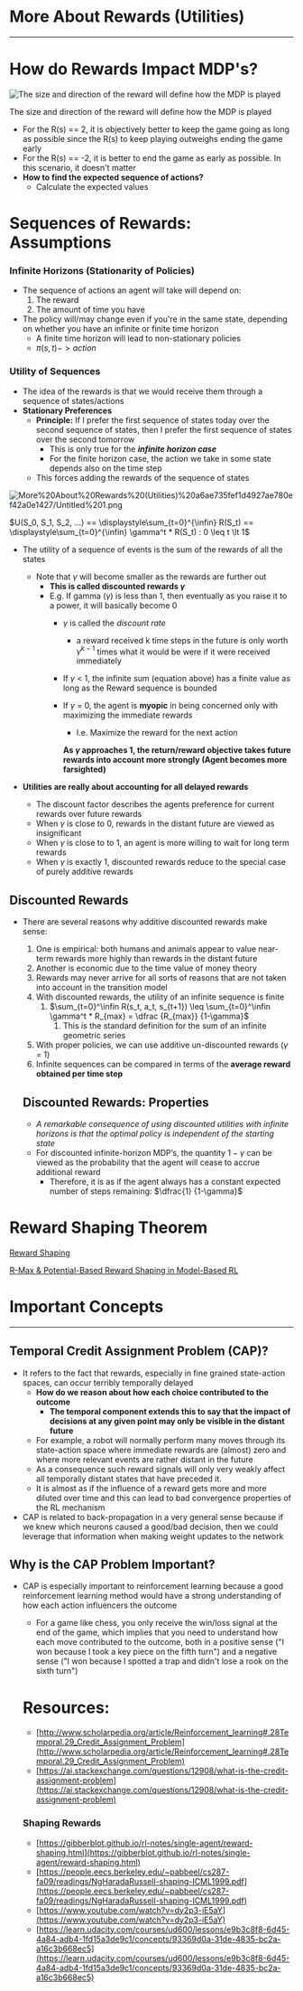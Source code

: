 # More About Rewards (Utilities)

---

# How do Rewards Impact MDP's?

![The size and direction of the reward will define how the MDP is played](More%20About%20Rewards%20(Utilities)%20a6ae735fef1d4927ae780ef42a0e1427/Untitled.png)

The size and direction of the reward will define how the MDP is played

- For the R(s) == 2, it is objectively better to keep the game going as long as possible since the R(s) to keep playing outweighs ending the game early
- For the R(s) == -2, it is better to end the game as early as possible. In this scenario, it doesn't matter
- **How to find the expected sequence of actions?**
    - Calculate the expected values
    

# Sequences of Rewards: Assumptions

### Infinite Horizons (Stationarity of Policies)

- The sequence of actions an agent will take will depend on:
    1. The reward
    2. The amount of time you have
- The policy will/may change even if you're in the same state, depending on whether you have an infinite or finite time horizon
    - A finite time horizon will lead to non-stationary policies
    - $\pi(s,t) -> action$

### Utility of Sequences

- The idea of the rewards is that we would receive them through a sequence of states/actions
- **Stationary Preferences**
    - **Principle:** If I prefer the first sequence of states today over the second sequence of states, then I prefer the first sequence of states over the second tomorrow
        - This is only true for the ***infinite horizon case***
        - For the finite horizon case, the action we take in some state depends also on the time step
    - This forces adding the rewards of the sequence of states

![More%20About%20Rewards%20(Utilities)%20a6ae735fef1d4927ae780ef42a0e1427/Untitled%201.png](More%20About%20Rewards%20(Utilities)%20a6ae735fef1d4927ae780ef42a0e1427/Untitled%201.png)

$U(S_0, S_1, S_2, ...) == \displaystyle\sum_{t=0}^{\infin} R(S_t) == \displaystyle\sum_{t=0}^{\infin} \gamma^t * R(S_t) :   0 \leq t \lt 1$

- The utility of a sequence of events is the sum of the rewards of all the states
    - Note that $\gamma$ will become smaller as the rewards are further out
        - **This is called discounted rewards $\gamma$**
        - E.g. If gamma ($\gamma$) is less than 1, then eventually as you raise it to a power, it will basically become 0
            - $\gamma$  is called the *discount rate*
                - a reward received k time steps in the future is only worth $\gamma^{k-1}$ times what it would be were if it were received immediately
            - If $\gamma$ < 1, the infinite sum (equation above) has a finite value as long as the Reward sequence is bounded
            - If $\gamma$ = 0, the agent is **myopic** in being concerned only with maximizing the immediate rewards
                - I.e. Maximize the reward for the next action
                
                **As $\gamma$ approaches 1, the return/reward objective takes future rewards into account more strongly (Agent becomes more farsighted)**
                
- **Utilities are really about accounting for all delayed rewards**
    - The discount factor describes the agents preference for current rewards over future rewards
    - When $\gamma$ is close to 0, rewards in the distant future are viewed as insignificant
    - When $\gamma$ is close to to 1, an agent is more willing to wait for long term rewards
    - When $\gamma$ is exactly 1, discounted rewards reduce to the special case of purely additive rewards

## Discounted Rewards

- There are several reasons why additive discounted rewards make sense:
    1. One is empirical: both humans and animals appear to value near-term rewards more highly than rewards in the distant future
    2. Another is economic due to the time value of money theory
    3. Rewards may never arrive for all sorts of reasons that are not taken into account in the transition model
    4. With discounted rewards, the utility of an infinite sequence is finite
        1. $\sum_{t=0}^\infin R(s_t, a_t, s_{t+1}) \leq \sum_{t=0}^\infin \gamma^t * R_{max} = \dfrac {R_{max}} {1-\gamma}$
            1. This is the standard definition for the sum of an infinite geometric series
    5. With proper policies, we can use additive un-discounted rewards ($\gamma$ = 1)
    6. Infinite sequences can be compared in terms of the **average reward obtained per time step**
    
    ## Discounted Rewards: Properties
    
    - *A remarkable consequence of using discounted utilities with infinite horizons is that the optimal policy is independent of the starting state*
    - For discounted infinite-horizon MDP’s, the quantity $1-\gamma$ can be viewed as the probability that the agent will cease to accrue additional reward
        - Therefore, it is as if the agent always has a constant expected number of steps remaining: $\dfrac{1} {1-\gamma}$

# Reward Shaping Theorem

[Reward Shaping](More%20About%20Rewards%20(Utilities)%20a6ae735fef1d4927ae780ef42a0e1427/Reward%20Shaping%208caf0a3190ca419b8a82f27be29517fe.md)

[R-Max & Potential-Based Reward Shaping in Model-Based RL](https://www.notion.so/R-Max-Potential-Based-Reward-Shaping-in-Model-Based-RL-009c46aa97fa4e5fbb2fd11539f04bf1?pvs=21)

# Important Concepts

---

## Temporal Credit Assignment Problem (CAP)?

- It refers to the fact that rewards, especially in fine grained state-action spaces, can occur terribly temporally delayed
    - **How do we reason about how each choice contributed to the outcome**
        - **The temporal component extends this to say that the impact of decisions at any given point may only be visible in the distant future**
    - For example, a robot will normally perform many moves through its state-action space where immediate rewards are (almost) zero and where more relevant events are rather distant in the future
    - As a consequence such reward signals will only very weakly affect all temporally distant states that have preceded it.
    - It is almost as if the influence of a reward gets more and more diluted over time and this can lead to bad convergence properties of the RL mechanism
- CAP is related to back-propagation in a very general sense because if we knew which neurons caused a good/bad decision, then we could leverage that information when making weight updates to the network

## Why is the CAP Problem Important?

- CAP is especially important to reinforcement learning because a good reinforcement learning method would have a strong understanding of how each action influencers the outcome
    - For a game like chess, you only receive the win/loss signal at the end of the game, which implies that you need to understand how each move contributed to the outcome, both in a positive sense ("I won because I took a key piece on the fifth turn") and a negative sense ("I won because I spotted a trap and didn't lose a rook on the sixth turn")
    
    # Resources:
    
    - [http://www.scholarpedia.org/article/Reinforcement_learning#.28Temporal.29_Credit_Assignment_Problem](http://www.scholarpedia.org/article/Reinforcement_learning#.28Temporal.29_Credit_Assignment_Problem)
    - [https://ai.stackexchange.com/questions/12908/what-is-the-credit-assignment-problem](https://ai.stackexchange.com/questions/12908/what-is-the-credit-assignment-problem)
    
    ### Shaping Rewards
    
    - [https://gibberblot.github.io/rl-notes/single-agent/reward-shaping.html](https://gibberblot.github.io/rl-notes/single-agent/reward-shaping.html)
    - [https://people.eecs.berkeley.edu/~pabbeel/cs287-fa09/readings/NgHaradaRussell-shaping-ICML1999.pdf](https://people.eecs.berkeley.edu/~pabbeel/cs287-fa09/readings/NgHaradaRussell-shaping-ICML1999.pdf)
    - [https://www.youtube.com/watch?v=dy2p3-iE5aY](https://www.youtube.com/watch?v=dy2p3-iE5aY)
    - [https://learn.udacity.com/courses/ud600/lessons/e9b3c8f8-6d45-4a84-adb4-1fd15a3de9c1/concepts/93369d0a-31de-4835-bc2a-a16c3b668ec5](https://learn.udacity.com/courses/ud600/lessons/e9b3c8f8-6d45-4a84-adb4-1fd15a3de9c1/concepts/93369d0a-31de-4835-bc2a-a16c3b668ec5)